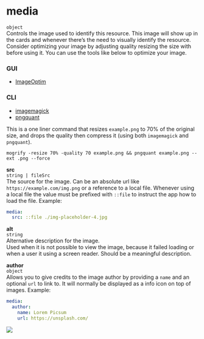 # media
`object`  
Controls the image used to identify this resource. This image will show up in the cards and whenever there’s the need to visually identify the resource. Consider optimizing your image by adjusting quality resizing the size with  before using it. You can use the tools like below to optimize your image.

### GUI
- [ImageOptim](https://imageoptim.com/mac)

### CLI
- [imagemagick](https://imagemagick.org/index.php)
- [pngquant](https://pngquant.org/)
  
This is a one liner command that resizes `example.png` to 70% of the original size, and drops the quality then compress it  (using  both `imagemagick` and `pngquant`).

`mogrify -resize 70% -quality 70 example.png && pngquant example.png --ext .png --force`

**src**  
`string | fileSrc`  
The source for the image. Can be an absolute url like `https://example.com/img.png` or a reference to a local file. Whenever using a local file the value must be prefixed with `::file` to instruct the app how to load the file.
Example:
```yaml
media:
  src: ::file ./img-placeholder-4.jpg
```

**alt**  
`string`  
Alternative description for the image.  
Used when it is not possible to view the image, because it failed loading or when a user it using a screen reader. Should be a meaningful description.

**author**  
`object`  
Allows you to give credits to the image author by providing a `name` and an optional `url` to link to. It will normally be displayed as a info icon on top of images.
Example:
```yaml
media:
  author:
    name: Lorem Picsum
    url: https://unsplash.com/
```

![](../media/fm-media-attr.png)
